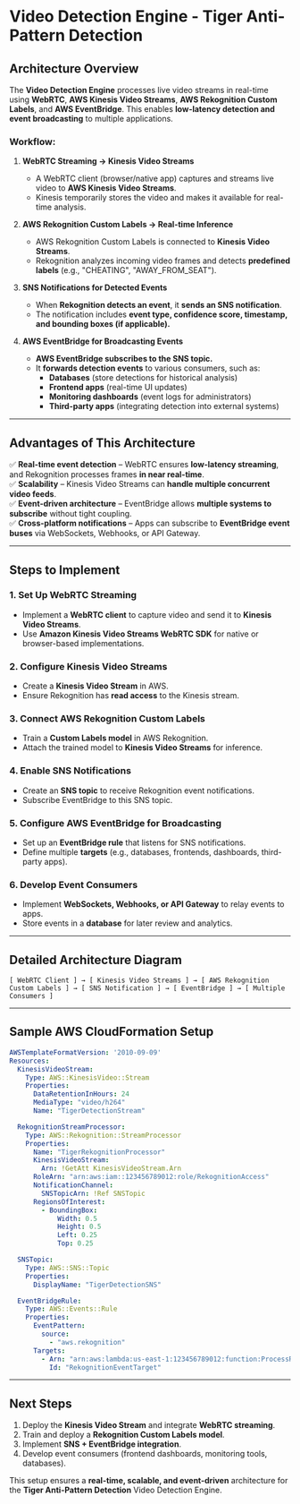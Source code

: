 # Video Detection Engine - Tiger Anti-Pattern Detection

## **Architecture Overview**
The **Video Detection Engine** processes live video streams in real-time using **WebRTC**, **AWS Kinesis Video Streams**, **AWS Rekognition Custom Labels**, and **AWS EventBridge**. This enables **low-latency detection and event broadcasting** to multiple applications.

### **Workflow:**
1. **WebRTC Streaming → Kinesis Video Streams**
   - A WebRTC client (browser/native app) captures and streams live video to **AWS Kinesis Video Streams**.
   - Kinesis temporarily stores the video and makes it available for real-time analysis.

2. **AWS Rekognition Custom Labels → Real-time Inference**
   - AWS Rekognition Custom Labels is connected to **Kinesis Video Streams**.
   - Rekognition analyzes incoming video frames and detects **predefined labels** (e.g., "CHEATING", "AWAY_FROM_SEAT").

3. **SNS Notifications for Detected Events**
   - When **Rekognition detects an event**, it **sends an SNS notification**.
   - The notification includes **event type, confidence score, timestamp, and bounding boxes (if applicable).**

4. **AWS EventBridge for Broadcasting Events**
   - **AWS EventBridge subscribes to the SNS topic.**
   - It **forwards detection events** to various consumers, such as:
     - **Databases** (store detections for historical analysis)
     - **Frontend apps** (real-time UI updates)
     - **Monitoring dashboards** (event logs for administrators)
     - **Third-party apps** (integrating detection into external systems)

---

## **Advantages of This Architecture**
✅ **Real-time event detection** – WebRTC ensures **low-latency streaming**, and Rekognition processes frames **in near real-time**.  
✅ **Scalability** – Kinesis Video Streams can **handle multiple concurrent video feeds**.  
✅ **Event-driven architecture** – EventBridge allows **multiple systems to subscribe** without tight coupling.  
✅ **Cross-platform notifications** – Apps can subscribe to **EventBridge event buses** via WebSockets, Webhooks, or API Gateway.  

---

## **Steps to Implement**
### **1. Set Up WebRTC Streaming**
- Implement a **WebRTC client** to capture video and send it to **Kinesis Video Streams**.
- Use **Amazon Kinesis Video Streams WebRTC SDK** for native or browser-based implementations.

### **2. Configure Kinesis Video Streams**
- Create a **Kinesis Video Stream** in AWS.
- Ensure Rekognition has **read access** to the Kinesis stream.

### **3. Connect AWS Rekognition Custom Labels**
- Train a **Custom Labels model** in AWS Rekognition.
- Attach the trained model to **Kinesis Video Streams** for inference.

### **4. Enable SNS Notifications**
- Create an **SNS topic** to receive Rekognition event notifications.
- Subscribe EventBridge to this SNS topic.

### **5. Configure AWS EventBridge for Broadcasting**
- Set up an **EventBridge rule** that listens for SNS notifications.
- Define multiple **targets** (e.g., databases, frontends, dashboards, third-party apps).

### **6. Develop Event Consumers**
- Implement **WebSockets, Webhooks, or API Gateway** to relay events to apps.
- Store events in a **database** for later review and analytics.

---

## **Detailed Architecture Diagram**

```plaintext
[ WebRTC Client ] → [ Kinesis Video Streams ] → [ AWS Rekognition Custom Labels ] → [ SNS Notification ] → [ EventBridge ] → [ Multiple Consumers ]
```

---

## **Sample AWS CloudFormation Setup**

```yaml
AWSTemplateFormatVersion: '2010-09-09'
Resources:
  KinesisVideoStream:
    Type: AWS::KinesisVideo::Stream
    Properties:
      DataRetentionInHours: 24
      MediaType: "video/h264"
      Name: "TigerDetectionStream"

  RekognitionStreamProcessor:
    Type: AWS::Rekognition::StreamProcessor
    Properties:
      Name: "TigerRekognitionProcessor"
      KinesisVideoStream:
        Arn: !GetAtt KinesisVideoStream.Arn
      RoleArn: "arn:aws:iam::123456789012:role/RekognitionAccess"
      NotificationChannel:
        SNSTopicArn: !Ref SNSTopic
      RegionsOfInterest:
        - BoundingBox:
            Width: 0.5
            Height: 0.5
            Left: 0.25
            Top: 0.25

  SNSTopic:
    Type: AWS::SNS::Topic
    Properties:
      DisplayName: "TigerDetectionSNS"

  EventBridgeRule:
    Type: AWS::Events::Rule
    Properties:
      EventPattern:
        source:
          - "aws.rekognition"
      Targets:
        - Arn: "arn:aws:lambda:us-east-1:123456789012:function:ProcessRekognitionEvent"
          Id: "RekognitionEventTarget"

```

---

## **Next Steps**
1. Deploy the **Kinesis Video Stream** and integrate **WebRTC streaming**.
2. Train and deploy a **Rekognition Custom Labels model**.
3. Implement **SNS + EventBridge integration**.
4. Develop event consumers (frontend dashboards, monitoring tools, databases).

This setup ensures a **real-time, scalable, and event-driven** architecture for the **Tiger Anti-Pattern Detection** Video Detection Engine.